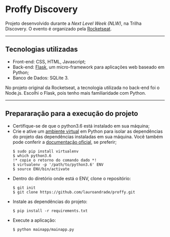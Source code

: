 # Proffy Discovery

Projeto desenvolvido durante a <i>Next Level Week (NLW)</i>, na Trilha Discovery. O evento é organizado pela <a href="https://github.com/Rocketseat/">Rocketseat</a>.

<hr />

<h2>Tecnologias utilizadas</h2>
<ul>
  <li>Front-end: CSS, HTML, Javascript;</li>
  <li>Back-end: <a href="https://flask.palletsprojects.com/en/1.1.x/">Flask</a>, um micro-framework para aplicações web baseado em Python;</li>
  <li>Banco de Dados: SQLite 3.</li>
</ul>

No projeto original da Rocketseat, a tecnologia utilizada no back-end foi o Node.js. Escolhi o Flask, pois tenho mais familiaridade com Python.

<hr />

<h2>Prepararação para a execução do projeto</h2>
<ul>
  <li>Certifique-se de que o python3.6 está instalado em sua máquina;</li>
  <li>Crie e ative um <a href="https://pythonacademy.com.br/blog/python-e-virtualenv-como-programar-em-ambientes-virtuais">ambiente virtual</a> em Python para isolar as dependências do projeto das dependências instaladas em sua máquina. Você também pode conferir a <a href="https://docs.python.org/3.6/library/venv.html">documentação oficial</a>, se preferir;</li>
  
  ```
  $ sudo pip install virtualenv
  $ which python3.6
  !* copie o retorno do comando dado *!
  $ virtualenv -p '/path/to/python3.6' ENV
  $ source ENV/bin/activate
  ```
 
  <li>Dentro do diretório onde está o ENV, clone o repositório:</li>
  
  ```
  $ git init
  $ git clone https://github.com/lauroandrade/proffy.git 
  ```
  
  <li>Instale as dependências do projeto:</li>
  
  ```
  $ pip install -r requirements.txt
  ```
  <li>Execute a aplicação:</li>
  
  ```
  $ python mainapp/mainapp.py
  ```
  
</ul>



